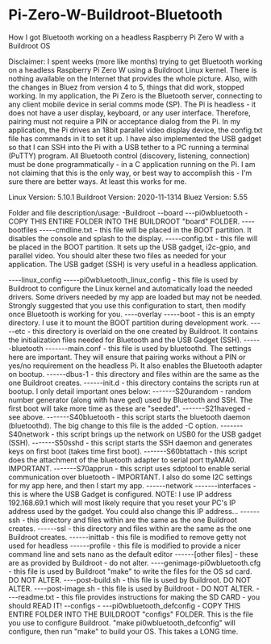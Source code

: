# Pi-Zero-W-Buildroot-Bluetooth
How I got Bluetooth working on a headless Raspberry Pi Zero W with a Buildroot OS

Disclaimer:  I spent weeks (more like months) trying to get Bluetooth working on a headless Raspberry Pi Zero W using a Buildroot Linux kernel.
There is nothing available on the Internet that provides the whole picture. Also, with the changes in Bluez from version 4 to 5, things that did
work, stopped working. In my application, the Pi Zero is the Bluetooth server, connecting to any client mobile device in serial comms mode (SP).  The Pi is headless -
it does not have a user display, keyboard, or any user interface.  Therefore, pairing must not require a PIN or acceptance dialog from the Pi.
In my application, the Pi drives an 18bit parallel video display device, the config.txt file has commands in it to set it up. I have also implemented
the USB gadget so that I can SSH into the Pi with a USB tether to a PC running a terminal (PuTTY) program.
All Bluetooth control (discovery, listening, connection) must be done programmatically - in a C application running on the Pi.  I am not claiming
that this is the only way, or best way to accomplish this - I'm sure there are better ways.  At least this works for me.

Linux Version: 5.10.1
Buildroot Version: 2020-11-1314
Bluez Version: 5.55

Folder and file description/usage:
-Buildroot
--board
---pi0wbluetooth - COPY THIS ENTIRE FOLDER INTO THE BUILDROOT "board" FOLDER.
----bootfiles
-----cmdline.txt - this file will be placed in the BOOT partition. It disables the console and splash to the display.
-----config.txt - this file will be placed in the BOOT partition. It sets up the USB gadget, i2c-gpio, and parallel video.
You should alter these two files as needed for your application. The USB gadget (SSH) is very useful in a headless application.

----linux_config
-----pi0wbluetooth_linux_config - this file is used by Buildroot to configure the Linux kernel and automatically load
the needed drivers.  Some drivers needed by my app are loaded but may not be needed.  Strongly suggested that you use
this configuration to start, then modify once Bluetooth is working for you.
----overlay
-----boot - this is an empty directory. I use it to mount the BOOT partition during development work.
-----etc - this directory is overlaid on the one created by Buildroot. It contains the initialization files needed
for Bluetooth and the USB Gadget (SSH).
------bluetooth
-------main.conf - this file is used by bluetoothd.  The settings here are important. They will ensure that pairing works
without a PIN or yes/no requirement on the headless Pi.  It also enables the Bluetooth adapter on bootup.
------dbus-1 - this directory and files within are the same as the one Buildroot creates.
------init.d - this directory contains the scripts run at bootup. I only detail important ones below:
-------S20urandom - random number generator (along with have ged) used by Bluetooth and SSH. The first boot will take
more time as these are "seeded".
-------S21haveged - see above.
-------S40bluetooth - this script starts the bluetooth daemon (bluetoothd). The big change to this file is the added -C option.
-------S40network - this script brings up the network on USB0 for the USB gadget (SSH).
-------S50sshd - this script starts the SSH daemon and generates keys on first boot (takes time first boot).
-------S60btattach - this script does the attachment of the bluetooth adapter to serial port ttyAMA0. IMPORTANT.
-------S70apprun - this script uses sdptool to enable serial communication over bluetooth - IMPORTANT.
I also do some I2C settings for my app here, and then I start my app. 
------network
-------interfaces - this is where the USB Gadget is configured. NOTE: I use IP address 192.168.69.1 which will most likely
require that you reset your PC's IP address used by the gadget.  You could also change this IP address...
------ssh - this directory and files within are the same as the one Buildroot creates.
------ssl - this directory and files within are the same as the one Buildroot creates.
------inittab - this file is modified to remove getty not used for headless
------profile - this file is modified to provide a nicer command line and sets nano as the default editor
------[other files] - these are as provided by Buildroot - do not alter.
----genimage-pi0wbluetooth.cfg - this file is used by Buildroot "make" to write the files for the OS sd card. DO NOT ALTER.
----post-build.sh - this file is used by Buildroot. DO NOT ALTER.
----post-image.sh - this file is used by Buildroot - DO NOT ALTER.
----readme.txt - this file provides instructions for making the SD CARD - you should READ IT!
--configs - 
---pi0wbluetooth_defconfig - COPY THIS ENTIRE FOLDER INTO THE BUILDROOT "configs" FOLDER.
This is the file you use to configure Buildroot. "make pi0wbluetooth_defconfig" will configure, 
then run "make" to build your OS.  This takes a LONG time.
